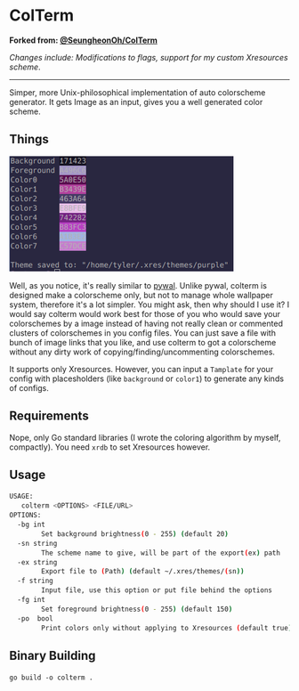 # ColTerm

**Forked from: [@SeungheonOh/ColTerm](https://github.com/SeungheonOh/ColTerm/)**

*Changes include: Modifications to flags, support for my custom Xresources scheme*.

---

Simper, more Unix-philosophical implementation of auto colorscheme generator. It gets Image as an input, gives you a well generated color scheme.

## Things

![ColTerm](https://github.com/ohmybrew/ColTerm/blob/master/img/colterm.png)

Well, as you notice, it's really similar to [pywal](https://github.com/dylanaraps/pywal). Unlike pywal, colterm is designed make a colorscheme only,
but not to manage whole wallpaper system, therefore it's a lot simpler. You might ask, then why should I use it? I would say colterm would work best for those of you 
who would save your colorschemes by a image instead of having not really clean or commented clusters of colorschemes in you config files. You can just
save a file with bunch of image links that you like, and use colterm to got a colorscheme without any dirty work of copying/finding/uncommenting
colorschemes.

It supports only Xresources. However, you can input a ```Tamplate``` for your config with placesholders (like ```background``` or ```color1```) to generate any kinds of configs.

## Requirements

Nope, only Go standard libraries (I wrote the coloring algorithm by myself, compactly). You need ```xrdb``` to set Xresources however.

## Usage

```sh
USAGE:
   colterm <OPTIONS> <FILE/URL>
OPTIONS:
  -bg int
        Set background brightness(0 - 255) (default 20)
  -sn string
        The scheme name to give, will be part of the export(ex) path
  -ex string
        Export file to (Path) (default ~/.xres/themes/(sn))
  -f string
        Input file, use this option or put file behind the options
  -fg int
        Set foreground brightness(0 - 255) (default 150)
  -po  bool
        Print colors only without applying to Xresources (default true)
```

## Binary Building

`go build -o colterm .`
